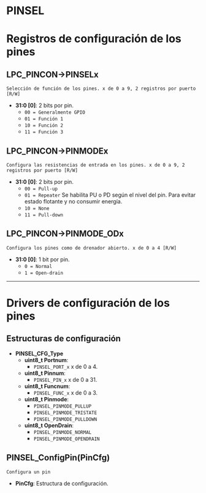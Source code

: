 # PINSEL

# Registros de configuración de los pines

## LPC_PINCON->PINSELx
`Selección de función de los pines. x de 0 a 9, 2 registros por puerto [R/W]`
- **31:0 [0]**: 2 bits por pin. 
  - `00 = Generalmente GPIO`
  - `01 = Función 1`
  - `10 = Función 2`
  - `11 = Función 3`

## LPC_PINCON->PINMODEx
`Configura las resistencias de entrada en los pines. x de 0 a 9, 2 registros por puerto [R/W]`
- **31:0 [0]**: 2 bits por pin.
  - `00 = Pull-up`
  - `01 = Repeater` Se habilita PU o PD según el nivel del pin. Para evitar estado flotante y no consumir energía.
  - `10 = None`
  - `11 = Pull-down`

## LPC_PINCON->PINMODE_ODx
`Configura los pines como de drenador abierto. x de 0 a 4 [R/W]`
- **31:0 [0]**: 1 bit por pin.
  - `0 = Normal`
  - `1 = Open-drain`

---

# Drivers de configuración de los pines
## Estructuras de configuración
- **PINSEL_CFG_Type**
    - **uint8_t Portnum**:
      - `PINSEL_PORT_x` x de 0 a 4.
    - **uint8_t Pinnum**:
      - `PINSEL_PIN_x` x de 0 a 31.
    - **uint8_t Funcnum**:
      - `PINSEL_FUNC_x` x de 0 a 3.
    - **uint8_t Pinmode**:
      - `PINSEL_PINMODE_PULLUP`
      - `PINSEL_PINMODE_TRISTATE`
      - `PINSEL_PINMODE_PULLDOWN`
    - **uint8_t OpenDrain**:
      - `PINSEL_PINMODE_NORMAL`
      - `PINSEL_PINMODE_OPENDRAIN`

## PINSEL_ConfigPin(PinCfg)
`Configura un pin`
- **PinCfg**: Estructura de configuración.
